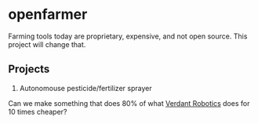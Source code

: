 # openfarmer

Farming tools today are proprietary, expensive, and not open source. This project will change that.

## Projects

1. Autonomouse pesticide/fertilizer sprayer

Can we make something that does 80% of what [Verdant Robotics](https://www.youtube.com/watch?v=sV0cR_Nhac0) does for 10 times cheaper?
